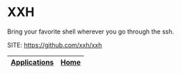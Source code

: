 # XXH
 
 Bring your favorite shell wherever you go through the ssh.
 
 SITE: https://github.com/xxh/xxh

 | [Applications](https://portable-linux-apps.github.io/apps.html) | [Home](https://portable-linux-apps.github.io)
 | --- | --- |
